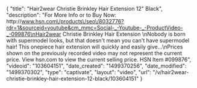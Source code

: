 {
    "title": "Hair2wear Christie Brinkley Hair Extension  12\" Black",
    "description": "For More Info or to Buy Now: http:\/\/www.hsn.com\/products\/seo\/8032776?rdr=1&sourceid=youtube&cm_mmc=Social-_-Youtube-_-ProductVideo-_-099876\nHair2wear Christie Brinkley Hair Extension  \nNobody is born with supermodel looks, but that doesn't mean you can't have supermodel hair! This onepiece hair extension will quickly and easily give...\nPrices shown on the previously recorded video may not represent the current price.  View hsn.com to view the current selling price. HSN Item #099876",
    "videoid": "103604151",
    "date_created": "1499370256",
    "date_modified": "1499370302",
    "type": "captivate",
    "layout": "video",
    "url": "\/v\/hair2wear-christie-brinkley-hair-extension-12-black\/103604151"
}